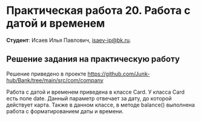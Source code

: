 # Практическая работа 20. Работа с датой и временем

**Студент**: Исаев Илья Павлович, isaev-ip@bk.ru.

## Решение задания на практическую работу

Решение приведено в проекте https://github.com/Junk-hub/Bank/tree/main/src/com/company

Работа с датой и временем приведена в классе Card.
У класса Card есть поле date. Данный параметр отвечает за дату, до которой действует карта.
Также в данном классе, в методе balance() выполнена работа с форматированием даты и времени.
